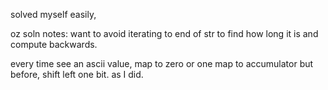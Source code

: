 solved myself easily,

oz soln notes:
want to avoid iterating to end of str to find how long it is and compute backwards.

every time see an ascii value, map to zero or one
map to accumulator
but before, shift left one bit.
as I did.
